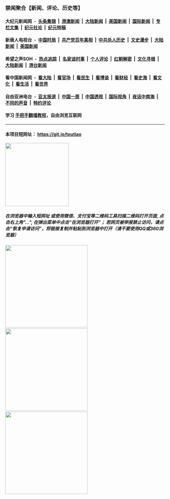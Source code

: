 ### 禁闻聚合【新闻、评论、历史等】

#### 大纪元新闻网 &nbsp;-&nbsp; [头条集锦](indexes/E头条集锦.md?t=02060122) &nbsp;|&nbsp; [港澳新闻](indexes/E港澳新闻.md?t=02060122)  &nbsp;|&nbsp; [大陆新闻](indexes/E大陆新闻.md?t=02060122) &nbsp;|&nbsp; [美国新闻](indexes/E美国新闻.md?t=02060122) &nbsp;|&nbsp; [国际新闻](indexes/E国际新闻.md?t=02060122) &nbsp;|&nbsp; [专栏文集](indexes/E专栏文集.md?t=02060122) &nbsp;|&nbsp; [纪元社论](indexes/E纪元社论.md?t=02060122) &nbsp;|&nbsp; [纪元特稿](indexes/E纪元特稿.md?t=02060122) 

#### 新唐人电视台 &nbsp;-&nbsp; [中国时局](indexes/N中国时局.md?t=02060122) &nbsp;|&nbsp; [共产党百年真相](indexes/N共产党百年真相.md?t=02060122) &nbsp;|&nbsp; [中共杀人历史](indexes/N中共杀人历史.md?t=02060122) &nbsp;|&nbsp; [文史漫步](indexes/N文史漫步.md?t=02060122) &nbsp;|&nbsp; [大陆新闻](indexes/N大陆新闻.md?t=02060122) &nbsp;|&nbsp; [美国新闻](indexes/N美国新闻.md?t=02060122)

#### 希望之声SOH &nbsp;-&nbsp; [热点追踪](indexes/H热点追踪.md?t=02060122) &nbsp;|&nbsp; [名家谈时事](indexes/H名家谈时事.md?t=02060122) &nbsp;|&nbsp; [个人评论](indexes/H个人评论.md?t=02060122)  &nbsp;|&nbsp; [红朝解密](indexes/H红朝解密.md?t=02060122) &nbsp;|&nbsp; [文化寻根](indexes/H文化寻根.md?t=02060122) &nbsp;|&nbsp; [大陆新闻](indexes/H大陆新闻.md?t=02060122) &nbsp;|&nbsp; [港台新闻](indexes/H港台新闻.md?t=02060122)

#### 看中国新闻网 &nbsp;-&nbsp; [看大陆](indexes/S看大陆.md?t=02060122) &nbsp;|&nbsp; [看官场](indexes/S看官场.md?t=02060122) &nbsp;|&nbsp; [看民生](indexes/S看民生.md?t=02060122)  &nbsp;|&nbsp; [看博谈](indexes/S看博谈.md?t=02060122) &nbsp;|&nbsp; [看财经](indexes/S看财经.md?t=02060122) &nbsp;|&nbsp; [看史海](indexes/S看史海.md?t=02060122) &nbsp;|&nbsp; [看文化](indexes/S看文化.md?t=02060122) &nbsp;|&nbsp; [看生活](indexes/S看生活.md?t=02060122) &nbsp;|&nbsp; [看世界](indexes/S看世界.md?t=02060122)

#### 自由亚洲电台 &nbsp;-&nbsp; [亚太报道](indexes/R亚太报道.md?t=02060122) &nbsp;|&nbsp; [中国一周](indexes/R中国一周.md?t=02060122) &nbsp;|&nbsp; [中国透视](indexes/R中国透视.md?t=02060122)  &nbsp;|&nbsp; [国际视角](indexes/R国际视角.md?t=02060122) &nbsp;|&nbsp; [夜话中南海](indexes/R夜话中南海.md?t=02060122) &nbsp;|&nbsp; [不同的声音](indexes/R不同的声音.md?t=02060122) &nbsp;|&nbsp; [特约评论](indexes/R特约评论.md?t=02060122)

#### 学习 [手把手翻墙教程](https://github.com/gfw-breaker/guides/wiki)，自由浏览互联网

----

#### 本项目短网址： https://git.io/toutiao
<img src="https://raw.githubusercontent.com/gfw-breaker/banned-news/master/scripts/img/qr.png" width="200px"/>  

##### 在浏览器中输入短网址 或使用微信、支付宝等二维码工具扫描二维码打开页面, 点击右上角"...", 在弹出菜单中点击“在浏览器打开”； 若网页被举报禁止访问，请点击“恢复申请访问”，将链接复制并粘贴到浏览器中打开（请不要使用QQ或360浏览器）

<img src="https://raw.githubusercontent.com/gfw-breaker/banned-news/master/scripts/img/1.png" width="260px"/> &nbsp; <img src="https://raw.githubusercontent.com/gfw-breaker/banned-news/master/scripts/img/2.png" width="260px"/> &nbsp; <img src="https://raw.githubusercontent.com/gfw-breaker/banned-news/master/scripts/img/3.png" width="260px"/>
